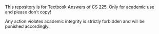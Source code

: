 This repository is for Textbook Answers of CS 225. Only for academic use and please don't copy!

Any action violates academic integrity is strictly forbidden and will be punished accordingly.
